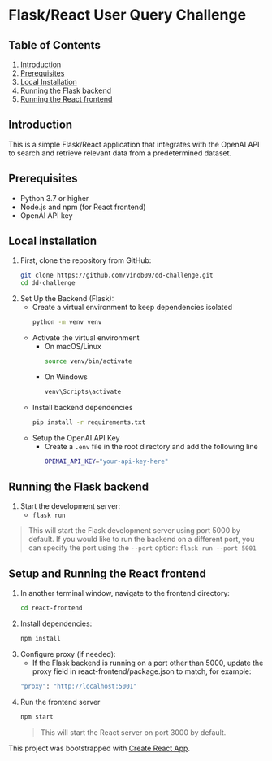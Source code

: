 # Flask/React User Query Challenge

## Table of Contents
1. [Introduction](#introduction)
2. [Prerequisites](#prerequisites)
3. [Local Installation](#local-installation)
4. [Running the Flask backend](#running-the-flask-backend)
5. [Running the React frontend](#setup-and-running-the-react-frontend)

## Introduction
This is a simple Flask/React application that integrates with the OpenAI API to search and retrieve relevant data from a predetermined dataset.

## Prerequisites
* Python 3.7 or higher
* Node.js and npm (for React frontend)
* OpenAI API key

## Local installation
1. First, clone the repository from GitHub:
    ```bash
    git clone https://github.com/vinob09/dd-challenge.git
    cd dd-challenge
    ```
2. Set Up the Backend (Flask):
    * Create a virtual environment to keep dependencies isolated
        ```bash
        python -m venv venv
        ```
    * Activate the virtual environment
        - On macOS/Linux
            ```bash
            source venv/bin/activate
            ```
        - On Windows
            ```bash
            venv\Scripts\activate
            ```
    * Install backend dependencies
        ```bash
        pip install -r requirements.txt
        ```
    * Setup the OpenAI API Key
        - Create a `.env` file in the root directory and add the following line
            ```bash
            OPENAI_API_KEY="your-api-key-here"
            ```

## Running the Flask backend
1. Start the development server:
    - `flask run`
> This will start the Flask development server using port 5000 by default.
> If you would like to run the backend on a different port, you can specify the port using the `--port` option: `flask run --port 5001`


## Setup and Running the React frontend
1. In another terminal window, navigate to the frontend directory:
    ```bash
    cd react-frontend
    ```
2. Install dependencies:
    ```bash
    npm install
    ```
3. Configure proxy (if needed):
    * If the Flask backend is running on a port other than 5000, update the proxy field in react-frontend/package.json to match, for example:
    ```bash
    "proxy": "http://localhost:5001"
    ```
4. Run the frontend server
    ```bash
    npm start
    ```
    > This will start the React server on port 3000 by default.

This project was bootstrapped with [Create React App](https://github.com/facebook/create-react-app).
